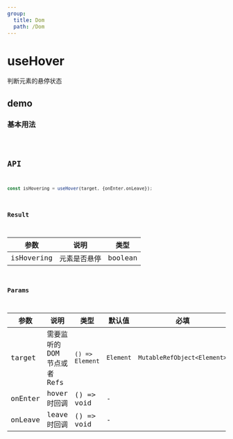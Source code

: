 ```yaml
---
group:
  title: Dom
  path: /Dom
---
```


# useHover

判断元素的悬停状态

## demo

### 基本用法

<code src="./Demo/index.tsx"/>

## API

```javascript
const isHovering = useHover(target, {onEnter,onLeave});
```



### Result

| 参数       | 说明         | 类型    |
| ---------- | ------------ | ------- |
| isHovering | 元素是否悬停 | boolean |




### Params

| **参数** | **说明**                    | **类型**                                                  | **默认值** | 必填 |
| -------- | --------------------------- | --------------------------------------------------------- | ---------- | ---- |
| target   | 需要监听的DOM 节点或者 Refs | `() => Element` | `Element` | `MutableRefObject<Element>` | -          | 是   |
| onEnter  | hover时回调                 | () => void                                                | -          |      |
| onLeave  | leave时回调                 | () => void                                                | -          |      |
